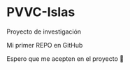 # PVVC-Islas
Proyecto de investigación

Mi primer REPO en GitHub

Espero que me acepten en el proyecto 🎉
